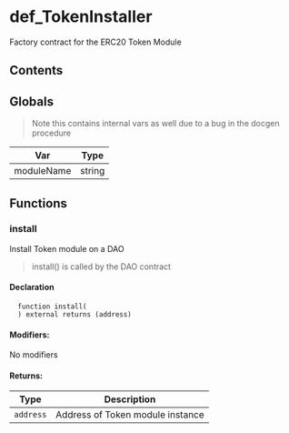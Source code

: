 # def_TokenInstaller


Factory contract for the ERC20 Token Module


## Contents
<!-- START doctoc -->
<!-- END doctoc -->

## Globals

> Note this contains internal vars as well due to a bug in the docgen procedure

| Var | Type |
| --- | --- |
| moduleName | string |



## Functions

### install
Install Token module on a DAO 

> install() is called by the DAO contract

#### Declaration
```solidity
  function install(
  ) external returns (address)
```

#### Modifiers:
No modifiers


#### Returns:
| Type | Description |
| --- | --- |
|`address` | Address of Token module instance



